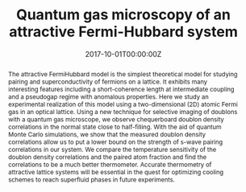 ---
title: "Quantum gas microscopy of an attractive Fermi-Hubbard system"
authors:
- Debayan Mitra
- Peter T. Brown
- Elmer Guardado-Sanchez
- Stanimir S. Kondov
- Trithep Devakul
- David A. Huse
- Peter Schau{\ss}
- Waseem S. Bakr
date: "2017-10-01T00:00:00Z"
doi: "10.1038/nphys4297"

# Schedule page publish date (NOT publication's date).
publishDate: "2017-01-01T00:00:00Z"

# Publication type.
# Legend: 0 = Uncategorized; 1 = Conference paper; 2 = Journal article;
# 3 = Preprint / Working Paper; 4 = Report; 5 = Book; 6 = Book section;
# 7 = Thesis; 8 = Patent
publication_types: ["2"]

# Publication name and optional abbreviated publication name.
publication: "*Nature Physics*, <b>14</b> 2 (2017)"
publication_short: ""

abstract: "The attractive FermiHubbard model is the simplest theoretical model for studying pairing and superconductivity of fermions on a lattice. It exhibits many interesting features including a short-coherence length at intermediate coupling and a pseudogap regime with anomalous properties. Here we study an experimental realization of this model using a two-dimensional (2D) atomic Fermi gas in an optical lattice. Using a new technique for selective imaging of doublons with a quantum gas microscope, we observe chequerboard doublon density correlations in the normal state close to half-filling. With the aid of quantum Monte Carlo simulations, we show that the measured doublon density correlations allow us to put a lower bound on the strength of s-wave pairing correlations in our system. We compare the temperature sensitivity of the doublon density correlations and the paired atom fraction and find the correlations to be a much better thermometer. Accurate thermometry of attractive lattice systems will be essential in the quest for optimizing cooling schemes to reach superfluid phases in future experiments."

# Summary. An optional shortened abstract.
summary:

tags:
- Source Themes
featured: false

# links:
# - name: ""
#   url: ""
url_preprint: 'https://arxiv.org/abs/1705.02039'
url_pdf: ''
url_code: ''
url_dataset: ''
url_poster: ''
url_project: ''
url_slides: ''
url_source: ''
url_video: ''

# Featured image
# To use, add an image named `featured.jpg/png` to your page's folder.
image:
  caption: 'Image credit: [**Unsplash**](https://unsplash.com/photos/jdD8gXaTZsc)'
  focal_point: ""
  preview_only: false

# Associated Projects (optional).
#   Associate this publication with one or more of your projects.
#   Simply enter your project's folder or file name without extension.
#   E.g. `internal-project` references `content/project/internal-project/index.md`.
#   Otherwise, set `projects: []`.
projects: []
---